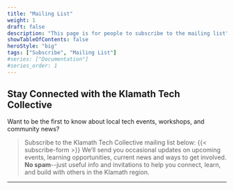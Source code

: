 ```yaml
---
title: "Mailing List"
weight: 1
draft: false
description: "This page is for people to subscribe to the mailing list"
showTableOfContents: false
heroStyle: "big"
tags: ["Subscribe", "Mailing List"]
#series: ["Documentation"]
#series_order: 1
---
```

## Stay Connected with the Klamath Tech Collective

Want to be the first to know about local tech events, workshops, and community news? 
> Subscribe to the Klamath Tech Collective mailing list below:
{{< subscribe-form >}}
We’ll send you occasional updates on upcoming events, learning opportunities, current news and ways to get involved.  
**No spam**--just useful info and invitations to help you connect, learn, and build with others in the Klamath region.

---

